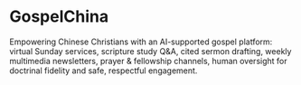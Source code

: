 # GospelChina
Empowering Chinese Christians with an AI-supported gospel platform: virtual Sunday services, scripture study Q&amp;A, cited sermon drafting, weekly multimedia newsletters, prayer &amp; fellowship channels, human oversight for doctrinal fidelity and safe, respectful engagement.
